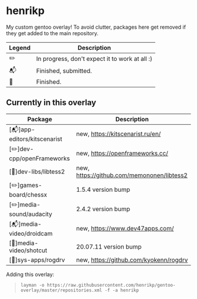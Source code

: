 henrikp
==============

My custom gentoo overlay! To avoid clutter, packages here get removed if they get added to the main repository.

Legend | Description
------- | -----------
:pencil2: | In progress, don't expect it to work at all :)
:mailbox_with_mail: | Finished, submitted.
:green_book: | Finished.

Currently in this overlay
-------------------------

Package | Description
------- | -----------
[:mailbox_with_mail:]app-editors/kitscenarist | new, https://kitscenarist.ru/en/
[:pencil2:]dev-cpp/openFrameworks | new, https://openframeworks.cc/
[:green_book:]dev-libs/libtess2 | new, https://github.com/memononen/libtess2 
[:pencil2:]games-board/chessx | 1.5.4 version bump
[:pencil2:]media-sound/audacity | 2.4.2 version bump
[:mailbox_with_mail:]media-video/droidcam | new, https://www.dev47apps.com/
[:green_book:]media-video/shotcut | 20.07.11 version bump
[:green_book:]sys-apps/rogdrv | new, https://github.com/kyokenn/rogdrv


Adding this overlay:
> `layman -o https://raw.githubusercontent.com/henrikp/gentoo-overlay/master/repositories.xml
-f -a henrikp`
